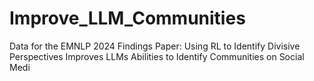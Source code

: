 # Improve_LLM_Communities
Data for the EMNLP 2024 Findings Paper: Using RL to Identify Divisive Perspectives Improves LLMs Abilities to Identify Communities on Social Medi

